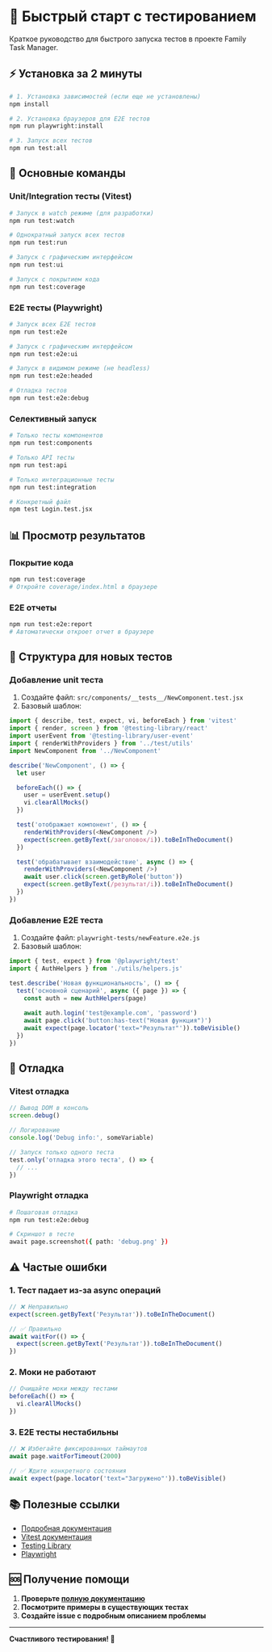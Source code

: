 # 🚀 Быстрый старт с тестированием

Краткое руководство для быстрого запуска тестов в проекте Family Task Manager.

## ⚡ Установка за 2 минуты

```bash
# 1. Установка зависимостей (если еще не установлены)
npm install

# 2. Установка браузеров для E2E тестов
npm run playwright:install

# 3. Запуск всех тестов
npm run test:all
```

## 🎯 Основные команды

### Unit/Integration тесты (Vitest)

```bash
# Запуск в watch режиме (для разработки)
npm run test:watch

# Однократный запуск всех тестов
npm run test:run

# Запуск с графическим интерфейсом
npm run test:ui

# Запуск с покрытием кода
npm run test:coverage
```

### E2E тесты (Playwright)

```bash
# Запуск всех E2E тестов
npm run test:e2e

# Запуск с графическим интерфейсом
npm run test:e2e:ui

# Запуск в видимом режиме (не headless)
npm run test:e2e:headed

# Отладка тестов
npm run test:e2e:debug
```

### Селективный запуск

```bash
# Только тесты компонентов
npm run test:components

# Только API тесты
npm run test:api

# Только интеграционные тесты
npm run test:integration

# Конкретный файл
npm test Login.test.jsx
```

## 📊 Просмотр результатов

### Покрытие кода
```bash
npm run test:coverage
# Откройте coverage/index.html в браузере
```

### E2E отчеты
```bash
npm run test:e2e:report
# Автоматически откроет отчет в браузере
```

## 🔧 Структура для новых тестов

### Добавление unit теста

1. Создайте файл: `src/components/__tests__/NewComponent.test.jsx`
2. Базовый шаблон:

```javascript
import { describe, test, expect, vi, beforeEach } from 'vitest'
import { render, screen } from '@testing-library/react'
import userEvent from '@testing-library/user-event'
import { renderWithProviders } from '../test/utils'
import NewComponent from '../NewComponent'

describe('NewComponent', () => {
  let user

  beforeEach(() => {
    user = userEvent.setup()
    vi.clearAllMocks()
  })

  test('отображает компонент', () => {
    renderWithProviders(<NewComponent />)
    expect(screen.getByText(/заголовок/i)).toBeInTheDocument()
  })

  test('обрабатывает взаимодействие', async () => {
    renderWithProviders(<NewComponent />)
    await user.click(screen.getByRole('button'))
    expect(screen.getByText(/результат/i)).toBeInTheDocument()
  })
})
```

### Добавление E2E теста

1. Создайте файл: `playwright-tests/newFeature.e2e.js`
2. Базовый шаблон:

```javascript
import { test, expect } from '@playwright/test'
import { AuthHelpers } from './utils/helpers.js'

test.describe('Новая функциональность', () => {
  test('основной сценарий', async ({ page }) => {
    const auth = new AuthHelpers(page)
    
    await auth.login('test@example.com', 'password')
    await page.click('button:has-text("Новая функция")')
    await expect(page.locator('text="Результат"')).toBeVisible()
  })
})
```

## 🐛 Отладка

### Vitest отладка
```javascript
// Вывод DOM в консоль
screen.debug()

// Логирование
console.log('Debug info:', someVariable)

// Запуск только одного теста
test.only('отладка этого теста', () => {
  // ...
})
```

### Playwright отладка
```bash
# Пошаговая отладка
npm run test:e2e:debug

# Скриншот в тесте
await page.screenshot({ path: 'debug.png' })
```

## ⚠️ Частые ошибки

### 1. Тест падает из-за async операций
```javascript
// ❌ Неправильно
expect(screen.getByText('Результат')).toBeInTheDocument()

// ✅ Правильно
await waitFor(() => {
  expect(screen.getByText('Результат')).toBeInTheDocument()
})
```

### 2. Моки не работают
```javascript
// Очищайте моки между тестами
beforeEach(() => {
  vi.clearAllMocks()
})
```

### 3. E2E тесты нестабильны
```javascript
// ❌ Избегайте фиксированных таймаутов
await page.waitForTimeout(2000)

// ✅ Ждите конкретного состояния
await expect(page.locator('text="Загружено"')).toBeVisible()
```

## 📚 Полезные ссылки

- [Подробная документация](./TESTING.md)
- [Vitest документация](https://vitest.dev/)
- [Testing Library](https://testing-library.com/)
- [Playwright](https://playwright.dev/)

## 🆘 Получение помощи

1. **Проверьте [полную документацию](./TESTING.md)**
2. **Посмотрите примеры в существующих тестах**
3. **Создайте issue с подробным описанием проблемы**

---

**Счастливого тестирования! 🎉**
